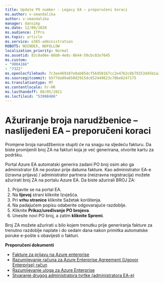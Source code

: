```yaml
---
title: Update PO number - Legacy EA – preporučeni koraci
ms.author: v-smandalika
author: v-smandalika
manager: dansimp
ms.date: 12/09/2020
ms.audience: ITPro
ms.topic: article
ms.service: o365-administration
ROBOTS: NOINDEX, NOFOLLOW
localization_priority: Normal
ms.assetid: 82c0a06e-86b0-4e8c-8644-59cbc02e7645
ms.custom:
- "9004166"
- "7322"
ms.openlocfilehash: 7c3ee469107e9ab85dcf56450167cc2e47b2c8b79253d45b1a362959a869ba24
ms.sourcegitcommit: b5f7da89a650d2915dc652449623c78be6247175
ms.translationtype: MT
ms.contentlocale: hr-HR
ms.lasthandoff: 08/05/2021
ms.locfileid: "53908486"
---
```

# <a name="update-purchase-order-number---legacy-ea---recommended-steps"></a>Ažuriranje broja narudžbenice – naslijeđeni EA – preporučeni koraci

Promjene broja narudžbenice stupiti će na snagu na sljedeću fakturu. Da biste promijenili broj ZA na fakturi koja je već generirana, otvorite kartu za podršku. 

Portal Azure EA automatski generira zadani PO broj osim ako ga administrator EA ne postavi prije datuma fakture. Kao administrator EA-e (izravna prijava) / administrator partnera (neizravna registracija) možete ažurirati broj ZA na portalu Azure EA. Da biste ažurirali BROJ ZA:

1. Prijavite se na portal EA.
2. Na **lijevoj** strani kliknite Izvješća.
3. Pri **vrhu stranice** kliknite Sažetak korištenja.
4. Na padajućem popisu odaberite odgovarajuće razdoblje.
5. Kliknite **Prikaz/uređivanje PO brojeva**.
6. Unesite novi PO broj, a zatim **kliknite Spremi**.

Broj ZA možete ažurirati u bilo kojem trenutku prije generiranja fakture za trenutno razdoblje naplate i do sedam dana nakon primitka automatske poruke e-pošte s obavijesti o fakturi. 

**Preporučeni dokumenti**

- [Fakture za prijavu na Azure enterprise](https://docs.microsoft.com/azure/cost-management-billing/manage/ea-portal-enrollment-invoices) 
- [Razumijevanje računa za Azure Enterprise Agreement (Ugovor Enterprise) račun](https://docs.microsoft.com/azure/cost-management-billing/understand/review-enterprise-agreement-bill)  
- [Razumijevanje uloga za Azure Enterprise](https://docs.microsoft.com/azure/cost-management-billing/manage/understand-ea-roles#add-a-new-enterprise-administrator) 
- [Stvaranje drugog administratora tvrtke (administratora EA-e)](https://docs.microsoft.com/azure/cost-management-billing/manage/ea-portal-administration#create-another-enterprise-administrator)
